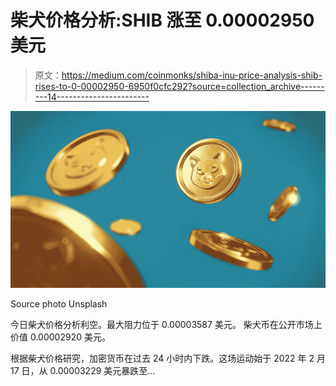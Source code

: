 # 柴犬价格分析:SHIB 涨至 0.00002950 美元

> 原文：<https://medium.com/coinmonks/shiba-inu-price-analysis-shib-rises-to-0-00002950-6950f0cfc292?source=collection_archive---------14----------------------->

![](img/1ac614237a0eeb394dfcc86f7ca9d13a.png)

Source photo Unsplash

今日柴犬价格分析利空。最大阻力位于 0.00003587 美元。
柴犬币在公开市场上价值 0.00002920 美元。

根据柴犬价格研究，加密货币在过去 24 小时内下跌。这场运动始于 2022 年 2 月 17 日，从 0.00003229 美元暴跌至…